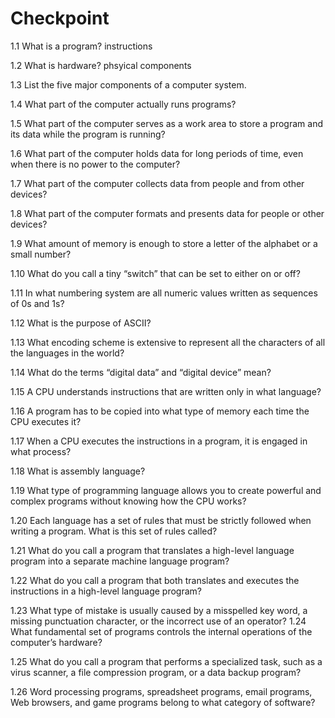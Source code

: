 # Checkpoint
1.1 What is a program? instructions  

1.2 What is hardware? phsyical components  

1.3 List the five major components of a computer system.

1.4 What part of the computer actually runs programs?

1.5 What part of the computer serves as a work area to store a program and its data while the program is running?

1.6 What part of the computer holds data for long periods of time, even when there is no power to the computer?

1.7 What part of the computer collects data from people and from other devices?

1.8 What part of the computer formats and presents data for people or other devices?

1.9 What amount of memory is enough to store a letter of the alphabet or a small number?

1.10 What do you call a tiny “switch” that can be set to either on or off?

1.11 In what numbering system are all numeric values written as sequences of 0s and 1s?

1.12 What is the purpose of ASCII?

1.13 What encoding scheme is extensive to represent all the characters of all the languages in the world?

1.14 What do the terms “digital data” and “digital device” mean?

1.15 A CPU understands instructions that are written only in what language?

1.16 A program has to be copied into what type of memory each time the CPU executes it?

1.17 When a CPU executes the instructions in a program, it is engaged in what process?

1.18 What is assembly language?

1.19 What type of programming language allows you to create powerful and complex programs without knowing how the CPU works?

1.20 Each language has a set of rules that must be strictly followed when writing a program. What is this set of rules called?

1.21 What do you call a program that translates a high-level language program into a separate machine language program?

1.22 What do you call a program that both translates and executes the instructions in a high-level language program?

1.23 What type of mistake is usually caused by a misspelled key word, a missing punctuation character, or the incorrect use of an operator?
1.24 What fundamental set of programs controls the internal operations of the computer’s hardware?

1.25 What do you call a program that performs a specialized task, such as a virus scanner, a file compression program, or a data backup program?

1.26 Word processing programs, spreadsheet programs, email programs, Web browsers, and game programs belong to what category of software?
